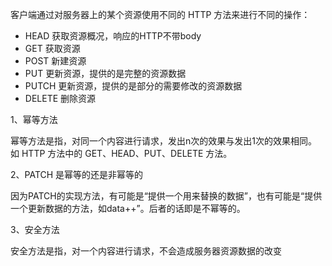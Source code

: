 客户端通过对服务器上的某个资源使用不同的 HTTP 方法来进行不同的操作：

- HEAD	获取资源概况，响应的HTTP不带body
- GET	获取资源
- POST	新建资源
- PUT	更新资源，提供的是完整的资源数据
- PUTCH	更新资源，提供的是部分的需要修改的资源数据
- DELETE	删除资源

1、幂等方法

幂等方法是指，对同一个内容进行请求，发出n次的效果与发出1次的效果相同。如 HTTP 方法中的 GET、HEAD、PUT、DELETE 方法。

2、PATCH 是幂等的还是非幂等的

因为PATCH的实现方法，有可能是“提供一个用来替换的数据”，也有可能是“提供一个更新数据的方法，如data++”。后者的话即是不幂等的。

3、安全方法

安全方法是指，对一个内容进行请求，不会造成服务器资源数据的改变

